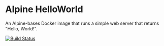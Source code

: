 # Alpine HelloWorld
An Alpine-bases Docker image that runs a simple web server that returns "Hello, World!".

[![Build Status](https://a5f6-2001-861-30c1-62e0-5265-f3ff-fe65-7aca.ngrok-free.app/buildStatus/icon?job=deploiement)](https://a5f6-2001-861-30c1-62e0-5265-f3ff-fe65-7aca.ngrok-free.app/job/deploiement/)